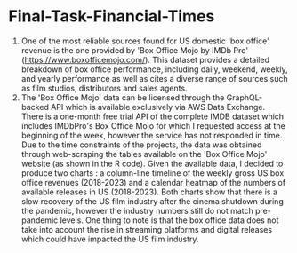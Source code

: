 # Final-Task-Financial-Times
1. One of the most reliable sources found for US domestic 'box office' revenue is the one provided by 'Box Office Mojo by IMDb Pro' (https://www.boxofficemojo.com/). This dataset provides a detailed breakdown of box office performance, including daily, weekend, weekly, and yearly performance as well as cites a diverse range of sources such as film studios, distributors and sales agents.
2. The 'Box Office Mojo' data can be licensed through the GraphQL-backed API which is available exclusively via AWS Data Exchange. There is a one-month free trial API of the complete IMDB dataset which includes IMDbPro's Box Office Mojo for which I requested access at the beginning of the week, however the service has not responded in time. Due to the time constraints of the projects, the data was obtained through web-scraping the tables available on the 'Box Office Mojo' website (as shown in the R code). Given the available data, I decided to produce two charts : a column-line timeline of the weekly gross US box office revenues (2018-2023) and a calendar heatmap of the numbers of available releases in US (2018-2023). Both charts show that there is a slow recovery of the US film industry after the cinema shutdown during the pandemic, however the industry numbers still do not match pre-pandemic levels. One thing to note is that the box office data does not take into account the rise in streaming platforms and digital releases which could have impacted the US film industry. 
